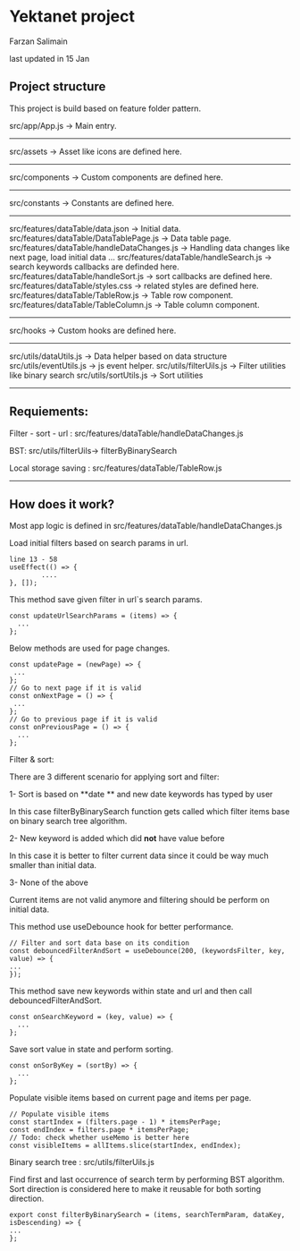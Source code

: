 

# Yektanet project

Farzan Salimain

last updated in 15 Jan

## Project structure

This project is build based on feature folder pattern.

src/app/App.js -> Main entry.

------------------

src/assets -> Asset like icons are defined here.

----------------------------

src/components -> Custom components are defined here.

-------------------------------------

src/constants -> Constants are defined here.

---------------------------------

src/features/dataTable/data.json -> Initial data.
src/features/dataTable/DataTablePage.js -> Data table page.
src/features/dataTable/handleDataChanges.js -> Handling data changes like next page, load initial data ...
src/features/dataTable/handleSearch.js -> search keywords callbacks are definded here.
src/features/dataTable/handleSort.js -> sort callbacks are defined here.
src/features/dataTable/styles.css -> related styles are defined here.
src/features/dataTable/TableRow.js -> Table row component.
src/features/dataTable/TableColumn.js ->   Table column component.

---------------------------------

src/hooks -> Custom hooks are defined here.

--------------------------------

src/utils/dataUtils.js -> Data helper based on data structure
src/utils/eventUtils.js -> js event helper.
src/utils/filterUils.js -> Filter utilities like binary search
src/utils/sortUtils.js -> Sort utilities

-----------------------------------------

## Requiements:

Filter - sort - url : src/features/dataTable/handleDataChanges.js

BST: src/utils/filterUils-> filterByBinarySearch

Local storage saving : src/features/dataTable/TableRow.js

--------------------------------------



## How does it work?

Most app logic is defined in src/features/dataTable/handleDataChanges.js



Load initial filters based on search params in url.

```
line 13 - 58
useEffect(() => {
 		....
}, []);
```

This method save given filter in url`s search params.

```
const updateUrlSearchParams = (items) => {
  ...
};
```

Below methods are used for page changes.

```
const updatePage = (newPage) => {
 ...
};
// Go to next page if it is valid
const onNextPage = () => {
 ...
};
// Go to previous page if it is valid
const onPreviousPage = () => {
  ...
};
```



Filter & sort:

There are 3 different scenario for applying sort and filter:

1- Sort is based on **date ** and new date keywords has typed by user

In this case filterByBinarySearch function gets called which filter items base on binary search tree algorithm.

2- New keyword is added which did **not**  have value before

In this case it is better to filter current data since it could be way much smaller than initial data.

3- None of the above

Current items are not valid anymore and filtering should be perform on initial data.

This method use useDebounce hook for better performance.

```
// Filter and sort data base on its condition
const debouncedFilterAndSort = useDebounce(200, (keywordsFilter, key, value) => {
...
});
```



This method save new keywords within state and url and then call debouncedFilterAndSort.

```
const onSearchKeyword = (key, value) => {
  ...
};
```



Save sort value in state and perform sorting.

```
const onSorByKey = (sortBy) => {
  ...
};
```

Populate visible items based on current page and items per page.

```
// Populate visible items
const startIndex = (filters.page - 1) * itemsPerPage;
const endIndex = filters.page * itemsPerPage;
// Todo: check whether useMemo is better here
const visibleItems = allItems.slice(startIndex, endIndex);
```

Binary search tree : src/utils/filterUils.js

Find first and last occurrence of search term by performing BST algorithm. Sort direction is considered here to make it reusable for both sorting direction.



```
export const filterByBinarySearch = (items, searchTermParam, dataKey, isDescending) => {
...
};
```
